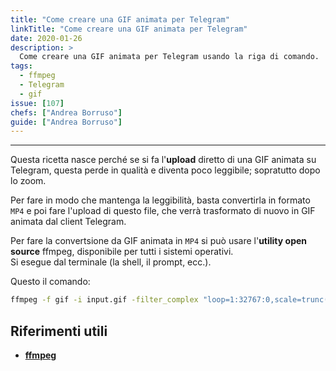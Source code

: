 ```yaml
---
title: "Come creare una GIF animata per Telegram"
linkTitle: "Come creare una GIF animata per Telegram"
date: 2020-01-26
description: >
  Come creare una GIF animata per Telegram usando la riga di comando.
tags:
  - ffmpeg
  - Telegram
  - gif
issue: [107]
chefs: ["Andrea Borruso"]
guide: ["Andrea Borruso"]
---
```


---

Questa ricetta nasce perché se si fa l'**upload** diretto di una GIF animata su Telegram, questa perde in qualità e diventa poco leggibile; sopratutto dopo lo zoom.

Per fare in modo che mantenga la leggibilità, basta convertirla in formato `MP4` e poi fare l'upload di questo file, che verrà trasformato di nuovo in GIF animata dal client Telegram.

Per fare la convertsione da GIF animata in `MP4` si può usare l'**utility open source** ffmpeg, disponibile per tutti i sistemi operativi.<br>
Si esegue dal terminale (la shell, il prompt, ecc.).

Questo il comando:

```bash
ffmpeg -f gif -i input.gif -filter_complex "loop=1:32767:0,scale=trunc(iw/2)*2:trunc(ih/2)*2" -preset slow -pix_fmt yuv420p output.mp4
```

## Riferimenti utili

- [**ffmpeg**](https://www.ffmpeg.org/)
